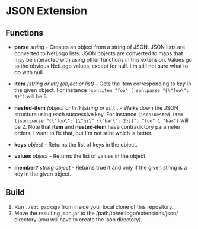 JSON Extension
===

## Functions

- **parse** *string* - Creates an object from a string of JSON. JSON lists are converted to NetLogo lists. JSON objects are converted to maps that may be interacted with using other functions in this extension. Values go to the obvious NetLogo values, except for null. I'm still not sure what to do with null.

- **item** *(string or int)* *(object or list)* - Gets the item corresponding to *key* in the given object. For instance `json:item "foo" (json:parse "{\"foo\": 5}")` will be 5.

- **nested-item** *(object or list)* *(string or int)...* - Walks down the JSON structure using each successive key. For instance `(json:nested-item (json:parse "{\"foo\": [\"hi\" {\"bar\": 2}]}") "foo" 1 "bar")` will be 2. Note that **item** and **nested-item** have contradictory parameter orders. I want to fix that, but I'm not sure which is better.

- **keys** *object* - Returns the list of keys in the object.

- **values** *object* - Returns the list of values in the object.

- **member?** *string* *object* - Returns true if and only if the given string is a key in the given object.

## Build

1. Run `./sbt package` from inside your local clone of this repository.
2. Move the resulting json.jar to the /path/to/netlogo/extensions/json/ directory (you will have to create the json directory).
